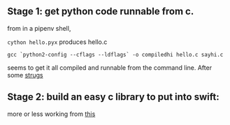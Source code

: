 ## Stage 1: get python code runnable from c.

from in a pipenv shell, 

`cython hello.pyx` produces hello.c

```
gcc `python2-config --cflags --ldflags` -o compiledhi hello.c sayhi.c
```

seems to get it all compiled and runnable from the command line.  After some [strugs](https://stackoverflow.com/questions/56212765/gcc-cant-see-my-cython-hello-world-function?noredirect=1#comment99046691_56212765)



## Stage 2: build an easy c library to put into swift:

more or less working from [this](https://www.cs.swarthmore.edu/~newhall/unixhelp/howto_C_libraries.html)

